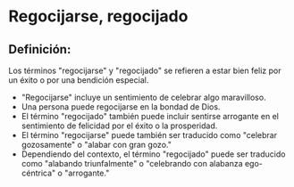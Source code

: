 # Regocijarse, regocijado

## Definición: 

Los términos "regocijarse" y "regocijado" se refieren a estar bien feliz por un éxito o por una bendición especial.

* "Regocijarse" incluye un sentimiento de celebrar algo maravilloso.
* Una persona puede regocijarse en la bondad de Dios.
* El término "regocijado" también puede incluir sentirse arrogante en el sentimiento de felicidad por el  éxito o la prosperidad.
* El término "regocijarse" puede también ser traducido como "celebrar gozosamente" o "alabar con gran gozo."
* Dependiendo del contexto, el término "regocijado" puede ser traducido como "alabando triunfalmente" o "celebrando con alabanza ego-céntrica" o "arrogante."

